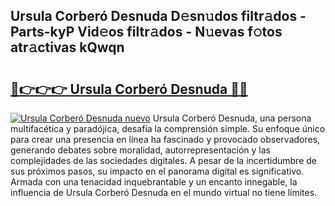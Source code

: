 ## Ursula Corberó Desnuda D𝚎sn𝚞dos filtr𝚊dos - Parts-kyP Vid𝚎os filtr𝚊dos - N𝚞evas f𝚘tos atr𝚊ctivas kQwqn

# <h2><a href="http://mbcxji.tromn.icu/?c=Ursula+Corber%c3%b3+Desnuda">🔗👉👉👉 Ursula Corberó Desnuda 🔗🔗</a></h2>

[![Ursula Corberó Desnuda nuevo](https://i.imgur.com/pEAQMta.gif)](http://mbcxji.tromn.icu/?c=Ursula+Corber%c3%b3+Desnuda)
Ursula Corberó Desnuda, una persona multifacética y paradójica, desafía la comprensión simple. Su enfoque único para crear una presencia en línea ha fascinado y provocado observadores, generando debates sobre moralidad, autorrepresentación y las complejidades de las sociedades digitales. A pesar de la incertidumbre de sus próximos pasos, su impacto en el panorama digital es significativo. Armada con una tenacidad inquebrantable y un encanto innegable, la influencia de Ursula Corberó Desnuda en el mundo virtual no tiene límites.
